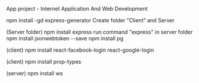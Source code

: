App project - Internet Application And Web Development

npm install -gd express-generator
Create folder "Client" and Server 

(Server folder)
npm install express 
run command "express" in server folder
npm install jsonwebtoken --save 
npm install pg


(client)
npm install react-facebook-login react-google-login

(client)
npm install prop-types

(server)
npm install ws
